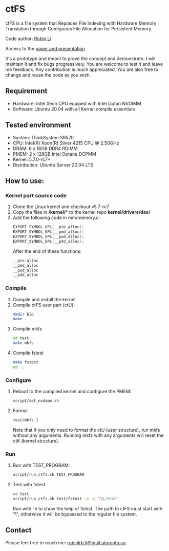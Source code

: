 # ctFS
ctFS is a file system that Replaces File Indexing with Hardware Memory Translation through Contiguous File Allocation for Persistent Memory.

Code author: [Robin Li](https://www.linkedin.com/in/robin-li-1bb259b8/)

Access to the [paper and presentation](https://www.usenix.org/conference/fast22/presentation/li)

It's a prototype and meant to prove the concept and demonstrate. I will maintain it and fix bugs progressively.
You are welcome to test it and leave me feedback. Any contribution is much appreciated. 
You are also free to change and reuse the code as you wish. 
## Requirement
* Hardware: Intel Xeon CPU equiped with Intel Optan NVDIMM
* Software: Ubuntu 20.04 with all Kernel compile essentials
## Tested environment
* System: ThinkSystem SR570
* CPU: Intel(R) Xeon(R) Silver 4215 CPU @ 2.50GHz
* DRAM: 6 x 16GB DDR4 RDIMM
* PMEM: 2 x 128GB Intel Optane DCPMM
* Kernel: 5.7.0-rc7+
* Distribution: Ubuntu Server 20.04 LTS
## How to use: 
### Kernel part source code
1. Clone the Linux kernel and checkout v5.7-rc7
2. Copy the files in **/kernel/*** to the kernel repo **kernel/drivers/dax/**
3. Add the following code in mm/memory.c:
    ```c
    EXPORT_SYMBOL_GPL(__pte_alloc);
    EXPORT_SYMBOL_GPL(__pmd_alloc);
    EXPORT_SYMBOL_GPL(__pud_alloc);
    EXPORT_SYMBOL_GPL(__p4d_alloc);
    ```
    After the end of these functions:
    ```c
    __pte_alloc
    __pmd_alloc
    __pud_alloc
    __p4d_alloc
    ```
### Compile 
1. Compile and install the kernel
2. Compile ctFS user part (ctU):
    ```sh
    mkdir bld
    make
    ```
3. Compile mkfs
    ```sh
    cd test
    make mkfs
    ```
4. Compile fstest
     ```sh
    make fstest
    cd ..
    ```
### Configure
1. Reboot to the compiled kernel and configure the PMEM:
    ```sh
    script/set_nvdimm.sh
    ```
2. Format
    ```sh
    test/mkfs 1
    ```
    Note that if you only need to format the ctU (user structure), run mkfs without any arguments.
    Running mkfs with any arguments will reset the ctK (kernel structure).
### Run
1. Run with TEST_PROGRAM: 
    ```sh
    script/run_ctfs.sh TEST_PROGRAM
    ```
2. Test with fstest: 
    ```sh
    cd test
    script/run_ctfs.sh test/fstest -a -p "\\/test"
    ```
    Run with -h to show the help of fstest.
    The path to ctFS must start with "\\", otherwise it will be bypassed to the regular file system.  
## Contact
Please feel free to reach me: robinlrb.li@mail.utoronto.ca.
